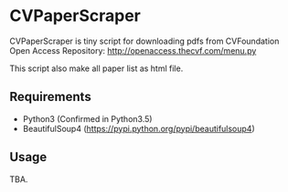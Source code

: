 # CVPaperScraper

CVPaperScraper is tiny script for downloading pdfs from CVFoundation Open Access Repository: 
http://openaccess.thecvf.com/menu.py

This script also make all paper list as html file.

## Requirements
- Python3 (Confirmed in Python3.5)
- BeautifulSoup4 (https://pypi.python.org/pypi/beautifulsoup4)

## Usage
TBA.